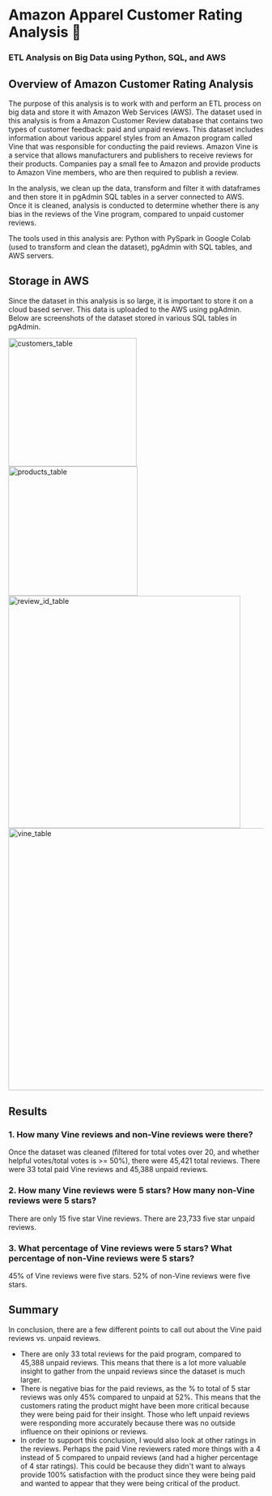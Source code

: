 # Amazon Apparel Customer Rating Analysis :dress:
### ETL Analysis on Big Data using Python, SQL, and AWS

## Overview of Amazon Customer Rating Analysis

The purpose of this analysis is to work with and perform an ETL process on big data and store it with Amazon Web Services (AWS). The dataset used in this analysis is from a Amazon Customer Review database that contains two types of customer feedback: paid and unpaid reviews. This dataset includes information about various apparel styles from an Amazon program called Vine that was responsible for conducting the paid reviews. Amazon Vine is a service that allows manufacturers and publishers to receive reviews for their products. Companies pay a small fee to Amazon and provide products to Amazon Vine members, who are then required to publish a review. 

In the analysis, we clean up the data, transform and filter it with dataframes and then store it in pgAdmin SQL tables in a server connected to AWS. Once it is cleaned, analysis is conducted to determine whether there is any bias in the reviews of the Vine program, compared to unpaid customer reviews.

The tools used in this analysis are: Python with PySpark in Google Colab (used to transform and clean the dataset), pgAdmin with SQL tables, and AWS servers. 

## Storage in AWS 

Since the dataset in this analysis is so large, it is important to store it on a cloud based server. This data is uploaded to the AWS using pgAdmin. Below are screenshots of the dataset stored in various SQL tables in pgAdmin. 

<img width="253" alt="customers_table" src="https://user-images.githubusercontent.com/67871338/98471863-2ba98e80-21bd-11eb-9ecc-4c5c3a91bbaf.PNG">

<img width="255" alt="products_table" src="https://user-images.githubusercontent.com/67871338/98471865-2e0be880-21bd-11eb-802a-bbda2994272d.PNG">

<img width="458" alt="review_id_table" src="https://user-images.githubusercontent.com/67871338/98471866-2fd5ac00-21bd-11eb-9582-3732278c36d9.PNG">

<img width="517" alt="vine_table" src="https://user-images.githubusercontent.com/67871338/98471870-32380600-21bd-11eb-8bad-4f7d71e03065.PNG">

## Results 

### 1. How many Vine reviews and non-Vine reviews were there? 
Once the dataset was cleaned (filtered for total votes over 20, and whether helpful votes/total votes is >= 50%), there were 45,421 total reviews. 
There were 33 total paid Vine reviews and 45,388 unpaid reviews. 

### 2. How many Vine reviews were 5 stars? How many non-Vine reviews were 5 stars? 
There are only 15 five star Vine reviews. There are 23,733 five star unpaid reviews. 

### 3. What percentage of Vine reviews were 5 stars? What percentage of non-Vine reviews were 5 stars? 
45% of Vine reviews were five stars. 52% of non-Vine reviews were five stars. 

## Summary 

In conclusion, there are a few different points to call out about the Vine paid reviews vs. unpaid reviews. 

- There are only 33 total reviews for the paid program, compared to 45,388 unpaid reviews. This means that there is a lot more valuable insight to gather from the unpaid reviews since the dataset is much larger. 
- There is negative bias for the paid reviews, as the % to total of 5 star reviews was only 45% compared to unpaid at 52%. This means that the customers rating the product might have been more critical because they were being paid for their insight. Those who left unpaid reviews were responding more accurately because there was no outside influence on their opinions or reviews. 
- In order to support this conclusion, I would also look at other ratings in the reviews. Perhaps the paid Vine reviewers rated more things with a 4 instead of 5 compared to unpaid reviews (and had a higher percentage of 4 star ratings). This could be because they didn't want to always provide 100% satisfaction with the product since they were being paid and wanted to appear that they were being critical of the product. 
